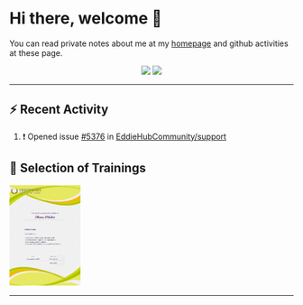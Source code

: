 # Hi there, welcome 👋

You can read private notes about me at my [homepage](https://huluvu424242.github.io/home/) and github activities at these page.


<p align="center">
  <img width="48%" src="https://github-readme-stats.vercel.app/api?username=huluvu424242&show_icons=true&theme=tokyonight" />
  <img width="48%" src="https://github-readme-streak-stats.herokuapp.com/?user=huluvu424242&theme=toyonight" />
</p>

--- 

## :zap: Recent Activity

<!--START_SECTION:activity-->
1. ❗️ Opened issue [#5376](https://github.com/EddieHubCommunity/support/issues/5376) in [EddieHubCommunity/support](https://github.com/EddieHubCommunity/support)
<!--END_SECTION:activity-->

## 🌱 Selection of Trainings

<img width="25%" height="25%" src="Certificate Eddie Jaoude Course.jpg" />

--- 



<!--
**Huluvu424242/huluvu424242** is a ✨ _special_ ✨ repository because its `README.md` (this file) appears on your GitHub profile.

Here are some ideas to get you started:

- 🔭 I’m currently working on ...
- 🌱 I’m currently learning ...
- 👯 I’m looking to collaborate on ...
- 🤔 I’m looking for help with ...
- 💬 Ask me about ...
- 📫 How to reach me: ...
- 😄 Pronouns: ...
- ⚡ Fun fact: ...
-->
